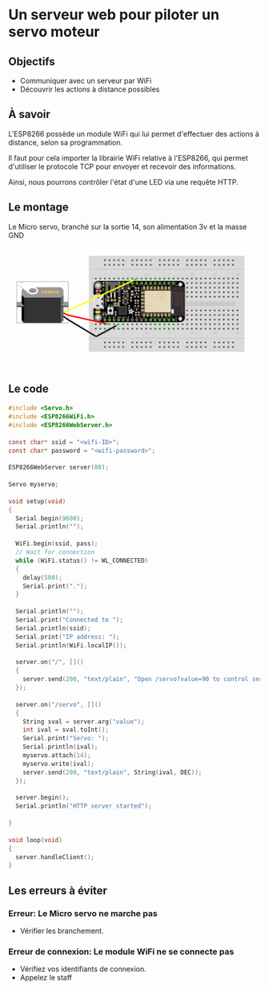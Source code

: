 Un serveur web pour piloter un servo moteur
=

Objectifs
---------

- Communiquer avec un serveur par WiFi
- Découvrir les actions à distance possibles

À savoir
--------

L'ESP8266 possède un module WiFi qui lui permet d'effectuer des actions à distance, selon sa programmation.

Il faut pour cela importer la librairie WiFi relative à l'ESP8266, qui permet d'utiliser le protocole TCP pour envoyer et recevoir des informations.

Ainsi, nous pourrons contrôler l'état d'une LED via une requête HTTP.

Le montage
----------

Le Micro servo, branché sur la sortie 14, son alimentation 3v et la masse GND

![Board](board.png)

Le code
-------

```c
#include <Servo.h>
#include <ESP8266WiFi.h>
#include <ESP8266WebServer.h>

const char* ssid = "<wifi-ID>";
const char* password = "<wifi-password>";

ESP8266WebServer server(80);

Servo myservo;

void setup(void)
{
  Serial.begin(9600);
  Serial.println("");

  WiFi.begin(ssid, pass);
  // Wait for connection
  while (WiFi.status() != WL_CONNECTED)
  {
    delay(500);
    Serial.print(".");
  }

  Serial.println("");
  Serial.print("Connected to ");
  Serial.println(ssid);
  Serial.print("IP address: ");
  Serial.println(WiFi.localIP());

  server.on("/", []()
  {
    server.send(200, "text/plain", "Open /servo?value=90 to control servo");
  });

  server.on("/servo", []()
  {
    String sval = server.arg("value");
    int ival = sval.toInt();
    Serial.print("Servo: ");
    Serial.println(ival);
    myservo.attach(14);
    myservo.write(ival);
    server.send(200, "text/plain", String(ival, DEC));
  });

  server.begin();
  Serial.println("HTTP server started");

}

void loop(void)
{
  server.handleClient();
}

```


Les erreurs à éviter
-------------------

### Erreur: Le Micro servo ne marche pas
- Vérifier les branchement.


### Erreur de connexion: Le module WiFi ne se connecte pas
- Vérifiez vos identifiants de connexion.
- Appelez le staff
